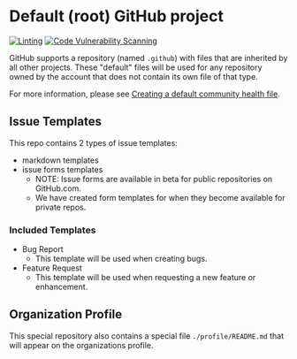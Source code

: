 # Default (root) GitHub project

[![Linting][img-gh-action-lint-badge]][gh-action-lint]
[![Code Vulnerability Scanning][img-gh-action-cvs-badge]][gh-action-cvs]

GitHub supports a repository (named `.github`) with files that are inherited by all other projects.
These "default" files will be used for any repository owned by the account that does not contain its own file of that type.

For more information, please see [Creating a default community health file][gh-creating-default-comm-health-file].

## Issue Templates

This repo contains 2 types of issue templates:

- markdown templates
- issue forms templates
  - NOTE: Issue forms are available in beta for public repositories on GitHub.com.
  - We have created form templates for when they become available for private repos.

### Included Templates

- Bug Report
  - This template will be used when creating bugs.
- Feature Request
  - This template will be used when requesting a new feature or enhancement.

## Organization Profile

This special repository also contains a special file `./profile/README.md` that will appear on the organizations profile.

<!-- reference urls -->

[gh-action-cvs]: https://github.com/plantemoran-appdev/.github/actions/workflows/code-analysis.yml
[gh-action-lint]: https://github.com/plantemoran-appdev/.github/actions/workflows/linting.yml
[gh-creating-default-comm-health-file]: https://help.github.com/en/github/building-a-strong-community/creating-a-default-community-health-file
[img-gh-action-cvs-badge]: https://github.com/plantemoran-appdev/.github/actions/workflows/code-analysis.yml/badge.svg
[img-gh-action-lint-badge]: https://github.com/plantemoran-appdev/.github/actions/workflows/linting.yml/badge.svg
